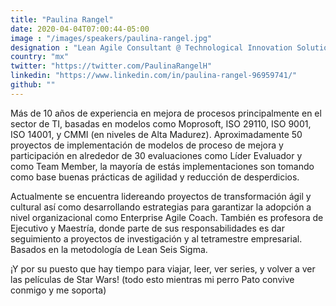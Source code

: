 ```yaml
---
title: "Paulina Rangel"
date: 2020-04-04T07:00:44-05:00
image : "/images/speakers/paulina-rangel.jpg"
designation : "Lean Agile Consultant @ Technological Innovation Solutions"
country: "mx"
twitter: "https://twitter.com/PaulinaRangelH"
linkedin: "https://www.linkedin.com/in/paulina-rangel-96959741/"
github: ""
---
```


Más de 10 años de experiencia en mejora de procesos principalmente en el sector de TI, basadas en modelos como Moprosoft, ISO 29110, ISO 9001, ISO 14001, y CMMI (en niveles de Alta Madurez). Aproximadamente 50 proyectos de implementación de modelos de proceso de mejora y participación en alrededor de 30 evaluaciones como Líder Evaluador y como Team Member, la mayoría de estás implementaciones son tomando como base buenas prácticas de agilidad y reducción de desperdicios. 

Actualmente se encuentra lidereando proyectos de transformación ágil y cultural así como desarrollando estrategias para garantizar la adopción a nivel organizacional como Enterprise Agile Coach. También es profesora de Ejecutivo y Maestría, donde parte de sus responsabilidades es dar seguimiento a proyectos de investigación y al tetramestre empresarial. Basados en la metodología de Lean Seis Sigma.

¡Y por su puesto que hay tiempo para viajar, leer, ver series, y volver a ver las películas de Star Wars! (todo esto mientras mi perro Pato convive conmigo y me soporta)